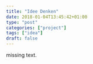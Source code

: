 ```yaml
---
title: "Idee Denken"
date: 2018-01-04T13:45:42+01:00
type: "post"
categories: ["project"]
tags: ["idea"]
draft: false
---
```

missing text.
